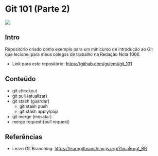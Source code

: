 # Git 101 (Parte 2)
![](https://github.com/guiemi/git_101/blob/master/branches.png)

## Intro

Repositório criado como exemplo para um minicurso de introdução ao Git que lecionei para meus colegas de trabalho na Redação Nota 1000.

* Link para este repositório: https://github.com/guiemi/git_101

## Conteúdo

* git checkout
* git pull (atualizar)
* git stash (guardar)
  * git stash push
  * git stash apply/pop
* git merge (mesclar)
* merge request (pull request)

## Referências

* Learn Git Branching: https://learngitbranching.js.org/?locale=pt_BR

